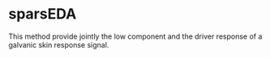 # sparsEDA
This method provide jointly the low component and the driver response of a galvanic skin response signal.
